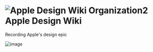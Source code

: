 # ![Apple Design Wiki Organization2](https://github.com/user-attachments/assets/d0293936-fc87-4441-a6d3-20396f025d9a) Apple Design Wiki

Recording Apple's design epic

![image](https://github.com/user-attachments/assets/a9eb8d94-da39-4382-9970-83f3278ba9bb)
